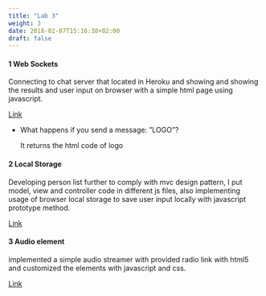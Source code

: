 ```yaml
---
title: "Lab 3"
weight: 3
date: 2018-02-07T15:16:38+02:00
draft: false
---
```


#### 1 Web Sockets

Connecting to chat server that located in Heroku and showing and showing the results and user input on browser with a simple html page using javascript.

[Link](/im/lab3/chat.html)

- What happens if you send a message: ”LOGO”?
	
	It returns the html code of logo 
	
#### 2 Local Storage

Developing person list further to comply with mvc design pattern, I put model, view and controller code in different js files, also implementing usage of browser local storage to save user input locally with javascript prototype method.

[Link](/im/lab3/person-mvc.html)

#### 3 Audio element

implemented a simple audio streamer with provided radio link with html5 and customized the elements with javascript and css.

[Link](/im/lab3/audio.html)
